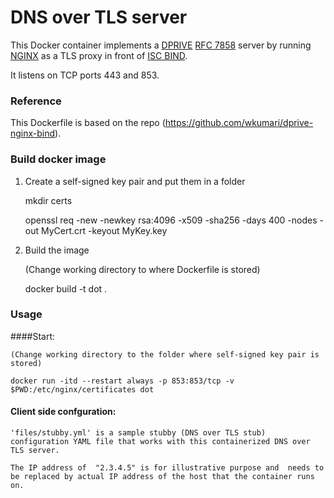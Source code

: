 # DNS over TLS server


This Docker container implements a [DPRIVE](https://datatracker.ietf.org/wg/dprive/documents/) [RFC 7858](https://datatracker.ietf.org/doc/rfc7858/) server by running [NGINX](nginx.org) as a TLS proxy in front of [ISC BIND](https://www.isc.org/downloads/bind/).

It listens on TCP ports 443 and 853. 

### Reference
This Dockerfile is based on the repo (https://github.com/wkumari/dprive-nginx-bind).



### Build docker image
1. Create a self-signed key pair and put them in a folder

	mkdir certs
	
	openssl req -new -newkey rsa:4096 -x509 -sha256 -days 400 -nodes -out MyCert.crt -keyout MyKey.key 
2. Build the image

	(Change working directory to where Dockerfile is stored)
	
	docker build -t dot .


### Usage
####Start:

    (Change working directory to the folder where self-signed key pair is stored)

    docker run -itd --restart always -p 853:853/tcp -v $PWD:/etc/nginx/certificates dot
   
#### Client side confguration:

    'files/stubby.yml' is a sample stubby (DNS over TLS stub) configuration YAML file that works with this containerized DNS over TLS server.

    The IP address of  "2.3.4.5" is for illustrative purpose and  needs to be replaced by actual IP address of the host that the container runs on. 

